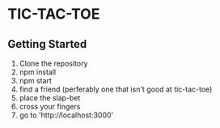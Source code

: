 # TIC-TAC-TOE

## Getting Started

1. Clone the repository
2. npm install
3. npm start
4. find a friend (perferably one that isn't good at tic-tac-toe)
5. place the slap-bet
6. cross your fingers
7. go to 'http://localhost:3000'